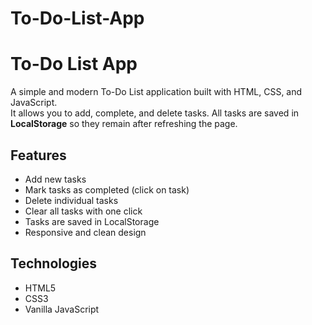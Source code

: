 # To-Do-List-App

# To-Do List App

A simple and modern To-Do List application built with HTML, CSS, and JavaScript.  
It allows you to add, complete, and delete tasks. All tasks are saved in **LocalStorage** so they remain after refreshing the page.  

## Features
- Add new tasks
- Mark tasks as completed (click on task)
- Delete individual tasks
- Clear all tasks with one click
- Tasks are saved in LocalStorage
- Responsive and clean design

## Technologies
- HTML5
- CSS3
- Vanilla JavaScript
